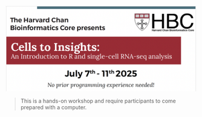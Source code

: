 <p align="center">
<img src="assets/images/cells_to_insights.png" width="900">
</p>


> This is a hands-on workshop and require participants to come prepared with a computer. 


